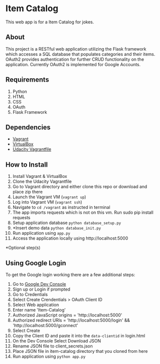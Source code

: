 # Item Catalog
This web app is for a Item Catalog for jokes.

## About
This project is a RESTful web application utilizing the Flask framework which accesses a SQL database that populates categories and their items. OAuth2 provides authentication for further CRUD functionality on the application. Currently OAuth2 is implemented for Google Accounts.

## Requirements
1. Python
2. HTML
3. CSS
4. OAuth
5. Flask Framework

## Dependencies
- [Vagrant](https://www.vagrantup.com/)
- [VirtualBox](https://www.virtualbox.org/wiki/Downloads)
- [Udacity Vagrantfile](https://github.com/udacity/fullstack-nanodegree-vm)

## How to Install
1. Install Vagrant & VirtualBox
2. Clone the Udacity Vagrantfile
3. Go to Vagrant directory and either clone this repo or download and place zip there
3. Launch the Vagrant VM (`vagrant up`)
4. Log into Vagrant VM (`vagrant ssh`)
5. Navigate to `cd /vagrant` as instructed in terminal
6. The app imports requests which is not on this vm. Run sudo pip install requests
7. Setup application database `python database_setup.py`
8. *Insert demo data `python database_init.py`
9. Run application using `app.py`
10. Access the application locally using http://localhost:5000

*Optional step(s)

## Using Google Login
To get the Google login working there are a few additional steps:

1. Go to [Google Dev Console](https://console.developers.google.com)
2. Sign up or Login if prompted
3. Go to Credentials
4. Select Create Crendentials > OAuth Client ID
5. Select Web application
6. Enter name 'Item-Catalog'
7. Authorized JavaScript origins = 'http://localhost:5000'
8. Authorized redirect URIs = 'http://localhost:5000/login' && 'http://localhost:5000/gconnect'
9. Select Create
10. Copy the Client ID and paste it into the `data-clientid` in login.html
11. On the Dev Console Select Download JSON
12. Rename JSON file to client_secrets.json
13. Place JSON file in item-catalog directory that you cloned from here
14. Run application using `python app.py`